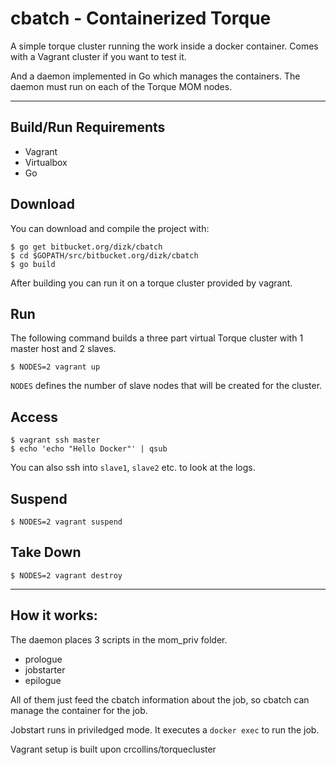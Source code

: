 cbatch - Containerized Torque
================
A simple torque cluster running the work inside a docker container. Comes with a Vagrant cluster if you want to test it.

And a daemon implemented in Go which manages the containers. The daemon must run on each of the Torque MOM nodes.

________________________________________________________________________________
Build/Run Requirements
----------------------

- Vagrant
- Virtualbox
- Go

Download
--------
You can download and compile the project with:

	$ go get bitbucket.org/dizk/cbatch
	$ cd $GOPATH/src/bitbucket.org/dizk/cbatch
	$ go build

After building you can run it on a torque cluster provided by vagrant.

Run
-----
The following command builds a three part virtual Torque cluster with 1 master host and 2 slaves.

	$ NODES=2 vagrant up

`NODES` defines the number of slave nodes that will be created for the cluster.

Access
------
	$ vagrant ssh master
	$ echo 'echo "Hello Docker"' | qsub

You can also ssh into `slave1`, `slave2` etc. to look at the logs.  


Suspend
-------
	$ NODES=2 vagrant suspend

Take Down
---------
	$ NODES=2 vagrant destroy

________________________________________________________________________________
How it works:
---------------------
The daemon places 3 scripts in the mom_priv folder.

 - prologue
 - jobstarter
 - epilogue

All of them just feed the cbatch information about the job, so cbatch can manage the container for the job.

Jobstart runs in priviledged mode. It executes a `docker exec` to run the job.  

Vagrant setup is built upon crcollins/torquecluster
